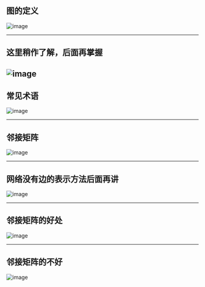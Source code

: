 图的定义
---------------------------------------------------------------------------------------------------------------
![image](https://user-images.githubusercontent.com/82584856/118475345-b8ba3b00-b73e-11eb-9931-d69fe5b308df.png)

---------------------------------------------------------------------------------------------------------------
这里稍作了解，后面再掌握
---------------------------------------------------------------------------------------------------------------
![image](https://user-images.githubusercontent.com/82584856/118475370-c243a300-b73e-11eb-93fb-0e389a3b3a4d.png)
---------------------------------------------------------------------------------------------------------------
常见术语
---------------------------------------------------------------------------------------------------------------
![image](https://user-images.githubusercontent.com/82584856/118475457-da1b2700-b73e-11eb-98da-aa570b7681d5.png)

---------------------------------------------------------------------------------------------------------------
邻接矩阵
---------------------------------------------------------------------------------------------------------------
![image](https://user-images.githubusercontent.com/82584856/118480553-fa4de480-b744-11eb-907c-0472bdfcec7f.png)

---------------------------------------------------------------------------------------------------------------
网络没有边的表示方法后面再讲
---------------------------------------------------------------------------------------------------------------
![image](https://user-images.githubusercontent.com/82584856/118480600-089c0080-b745-11eb-801d-5bc829e7d114.png)

---------------------------------------------------------------------------------------------------------------
邻接矩阵的好处
---------------------------------------------------------------------------------------------------------------
![image](https://user-images.githubusercontent.com/82584856/118480685-29645600-b745-11eb-8255-878387afb598.png)

---------------------------------------------------------------------------------------------------------------
邻接矩阵的不好
---------------------------------------------------------------------------------------------------------------
![image](https://user-images.githubusercontent.com/82584856/118480850-5e70a880-b745-11eb-9ee4-aa2c41246c0e.png)
